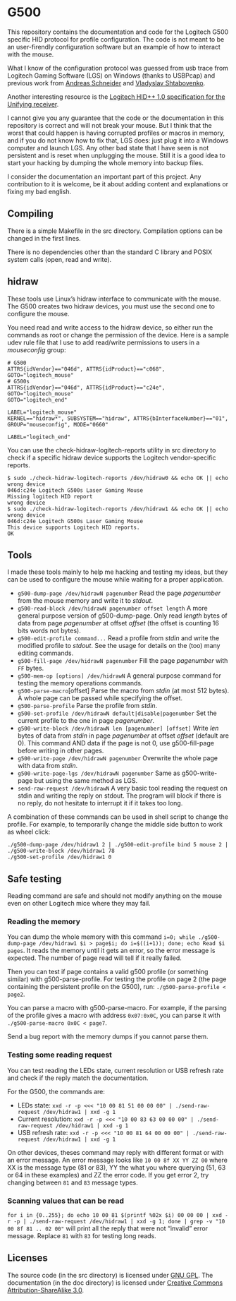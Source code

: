 G500
====

This repository contains the documentation and code for the Logitech G500 specific HID protocol for profile configuration. The code is not meant to be an user-firendly configuration software but an example of how to interact with the mouse.

What I know of the configuration protocol was guessed from usb trace from Logitech Gaming Software (LGS) on Windows (thanks to USBPcap) and previous work from [Andreas Schneider](http://blog.cryptomilk.org/2011/02/22/logitech-linux-mouse-support/) and [Vladyslav Shtabovenko](https://github.com/vsht/g500-control/).

Another interesting resource is the [Logitech HID++ 1.0 specification for the Unifying receiver](https://lekensteyn.nl/files/logitech/logitech_hidpp10_specification_for_Unifying_Receivers.pdf).

I cannot give you any guarantee that the code or the documentation in this repository is correct and will not break your mouse. But I think that the worst that could happen is having corrupted profiles or macros in memory, and if you do not know how to fix that, LGS does: just plug it into a Windows computer and launch LGS. Any other bad state that I have seen is not persistent and is reset when unplugging the mouse. Still it is a good idea to start your hacking by dumping the whole memory into backup files.

I consider the documentation an important part of this project. Any contribution to it is welcome, be it about adding content and explanations or fixing my bad english.


Compiling
---------

There is a simple Makefile in the src directory. Compilation options can be changed in the first lines.

There is no dependencies other than the standard C library and POSIX system calls (open, read and write).


hidraw
------

These tools use Linux’s hidraw interface to communicate with the mouse. The G500 creates two hidraw devices, you must use the second one to configure the mouse.

You need read and write access to the hidraw device, so either run the commands as root or change the permission of the device. Here is a sample udev rule file that I use to add read/write permissions to users in a *mouseconfig* group:
```
# G500
ATTRS{idVendor}=="046d", ATTRS{idProduct}=="c068", GOTO="logitech_mouse"
# G500s
ATTRS{idVendor}=="046d", ATTRS{idProduct}=="c24e", GOTO="logitech_mouse"
GOTO="logitech_end"

LABEL="logitech_mouse"
KERNEL=="hidraw*", SUBSYSTEM=="hidraw", ATTRS{bInterfaceNumber}=="01", GROUP="mouseconfig", MODE="0660"

LABEL="logitech_end"
```

You can use the check-hidraw-logitech-reports utility in src directory to check if a specific hidraw device supports the Logitech vendor-specific reports.

```
$ sudo ./check-hidraw-logitech-reports /dev/hidraw0 && echo OK || echo wrong device
046d:c24e Logitech G500s Laser Gaming Mouse
Missing logitech HID report
wrong device
$ sudo ./check-hidraw-logitech-reports /dev/hidraw1 && echo OK || echo wrong device
046d:c24e Logitech G500s Laser Gaming Mouse
This device supports Logitech HID reports.
OK
```


Tools
-----

I made these tools mainly to help me hacking and testing my ideas, but they can be used to configure the mouse while waiting for a proper application.

 - `g500-dump-page /dev/hidrawN pagenumber`
   Read the page *pagenumber* from the mouse memory and write it to *stdout*.
 - `g500-read-block /dev/hidrawN pagenumber offset length`
   A more general purpose version of g500-dump-page. Only read *length* bytes of data from page *pagenumber* at offset *offset* (the offset is counting 16 bits words not bytes).
 - `g500-edit-profile command...` 
   Read a profile from *stdin* and write the modified profile to *stdout*. See the usage for details on the (too) many editing commands.
 - `g500-fill-page /dev/hidrawN pagenumber`
   Fill the page *pagenumber* with `FF` bytes.
 - `g500-mem-op [options] /dev/hidrawN`
   A general purpose command for testing the memory operations commands.
 - `g500-parse-macro`[offset]
   Parse the macro from *stdin* (at most 512 bytes). A whole page can be passed while specifying the offset.
 - `g500-parse-profile`
   Parse the profile from *stdin*.
 - `g500-set-profile /dev/hidrawN default|disable|pagenumber`
   Set the current profile to the one in page *pagenumber*.
 - `g500-write-block /dev/hidrawN len [pagenumber] [offset]`
   Write *len* bytes of data from *stdin* in page *pagenumber* at offset *offset* (default are 0). This command AND data if the page is not 0, use g500-fill-page before writing in other pages.
 - `g500-write-page /dev/hidrawN pagenumber`
   Overwrite the whole page with data from *stdin*.
 - `g500-write-page-lgs /dev/hidrawN pagenumber`
   Same as g500-write-page but using the same method as LGS.
 - `send-raw-request /dev/hidrawN` 
   A very basic tool reading the request on stdin and writing the reply on stdout. The program will block if there is no reply, do not hesitate to interrupt it if it takes too long.

A combination of these commands can be used in shell script to change the profile. For example, to temporarily change the middle side button to work as wheel click:
```
./g500-dump-page /dev/hidraw1 2 | ./g500-edit-profile bind 5 mouse 2 | ./g500-write-block /dev/hidraw1 78
./g500-set-profile /dev/hidraw1 0
```


Safe testing
------------

Reading command are safe and should not modify anything on the mouse even on other Logitech mice where they may fail.

### Reading the memory

You can dump the whole memory with this command `i=0; while ./g500-dump-page /dev/hidraw1 $i > page$i; do i=$((i+1)); done; echo Read $i pages`. It reads the memory until it gets an error, so the error message is expected. The number of page read will tell if it really failed.

Then you can test if page contains a valid g500 profile (or something similar) with g500-parse-profile. For testing the profile on page 2 (the page containing the persistent profile on the G500), run: `./g500-parse-profile < page2`.

You can parse a macro with g500-parse-macro. For example, if the parsing of the profile gives a macro with address `0x07:0x0C`, you can parse it with `./g500-parse-macro 0x0C < page7`.

Send a bug report with the memory dumps if you cannot parse them.

### Testing some reading request

You can test reading the LEDs state, current resolution or USB refresh rate and check if the reply match the documentation.

For the G500, the commands are:
 - LEDs state: `xxd -r -p <<< "10 00 81 51 00 00 00" | ./send-raw-request /dev/hidraw1 | xxd -g 1`
 - Current resolution: `xxd -r -p <<< "10 00 83 63 00 00 00" | ./send-raw-request /dev/hidraw1 | xxd -g 1`
 - USB refresh rate: `xxd -r -p <<< "10 00 81 64 00 00 00" | ./send-raw-request /dev/hidraw1 | xxd -g 1`

On other devices, theses command may reply with different format or with an error message. An error message looks like `10 00 8f XX YY ZZ 00` where XX is the message type (81 or 83), YY the what you where querying (51, 63 or 64 in these examples) and ZZ the error code. If you get error 2, try changing between `81` and `83` message types.

### Scanning values that can be read

`for i in {0..255}; do echo 10 00 81 $(printf %02x $i) 00 00 00 | xxd -r -p | ./send-raw-request /dev/hidraw1 | xxd -g 1; done | grep -v "10 00 8f 81 .. 02 00"` will print all the reply that were not “invalid” error message. Replace `81` with `83` for testing long reads.


Licenses
--------

The source code (in the src directory) is licensed under [GNU GPL](http://www.gnu.org/licenses/gpl.html). The documentation (in the doc directory) is licensed under [Creative Commons Attribution-ShareAlike 3.0](http://creativecommons.org/licenses/by-sa/3.0/).
